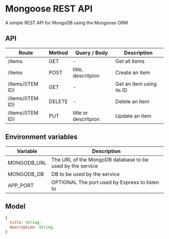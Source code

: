 # Mongoose REST API
A simple REST API for MongoDB using the Mongoose ORM

## API

| Route | Method | Query / Body | Description |
| --- | --- | --- | --- |
| /items | GET | - | Get all items |
| /items | POST | title, descritpion | Create an item |
| /items/{ITEM ID} | GET | - | Get an item using its ID |
| /items/{ITEM ID} | DELETE | - | Delete an item |
| /items/{ITEM ID} | PUT | title or descritpion | Update an item |

## Environment variables

| Variable | Description |
| --- | --- |
| MONGODB_URL | The URL of the MongoDB database to be used by the service |
| MONGODB_DB | DB to be used by the service |
| APP_PORT | OPTIONAL The port used by Express to listen to |

## Model

```javascript
{
  title: String,
  description: String,
}
```
